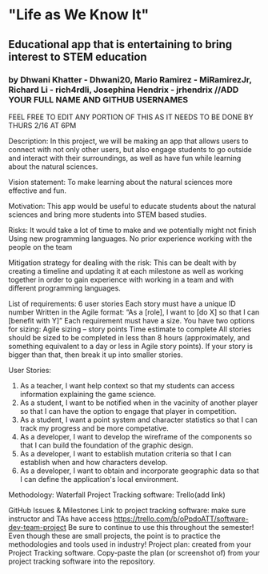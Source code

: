 # "Life as We Know It"
## Educational app that is entertaining to bring interest to STEM education

### by Dhwani Khatter - Dhwani20, Mario Ramirez - MiRamirezJr, Richard Li - rich4rdli, Josephina Hendrix - jrhendrix //ADD YOUR FULL NAME AND GITHUB USERNAMES

FEEL FREE TO EDIT ANY PORTION OF THIS AS IT NEEDS TO BE DONE BY THURS 2/16 AT 6PM

Description: In this project, we will be making an app that allows users to connect with not only other users, but also engage students to go outside and interact with their surroundings, as well as have fun while learning about the natural sciences. 

Vision statement: To make learning about the natural sciences more effective and fun.

Motivation: This app would be useful to educate students about the natural sciences and bring more students into STEM based studies.

Risks:
It would take a lot of time to make and we potentially might not finish
Using new programming languages.
No prior experience working with the people on the team

Mitigation strategy for dealing with the risk: This can be dealt with by creating a timeline and updating it at each milestone as well as working together in order to gain experience with working in a team and with different programming languages.

List of requirements:
6 user stories
Each story must have a unique ID number
Written in the Agile format: “As a [role], I want to [do X] so that I can [benefit with Y]”
Each requirement must have a size. You have two options for sizing:
Agile sizing – story points
Time estimate to complete
All stories should be sized to be completed in less than 8 hours (approximately, and something equivalent to a day or less in Agile story points). If your story is bigger than that, then break it up into smaller stories.

User Stories:
1. As a teacher, I want help context so that my students can access information explaining the game science.
2. As a student, I want to be notified when in the vacinity of another player so that I can have the option to engage that player in competition.
3. As a student, I want a point system and character statistics so that I can track my progress and be more competative.
4. As a developer, I want to develop the wireframe of the components so that I can build the foundation of the graphic design.
5. As a developer, I want to establish mutation criteria so that I can establish when and how characters develop.
6. As a developer, I want to obtain and incorporate geographic data so that I can define the application's local environment.


Methodology: Waterfall 
Project Tracking software: Trello(add link) 

GitHub Issues & Milestones
Link to project tracking software: make sure instructor and TAs have access https://trello.com/b/oPpdoATT/software-dev-team-project
Be sure to continue to use this throughout the semester! Even though these are small projects, the point is to practice the methodologies and tools used in industry!
Project plan: created from your Project Tracking software. Copy-paste the plan (or screenshot of) from your project tracking software into the repository.

